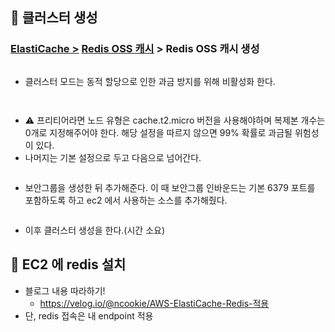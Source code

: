 <h2 id="🫧-클러스터-생성">🫧 클러스터 생성</h2>
<h3 id="elasticache--redis-oss-캐시--redis-oss-캐시-생성"><a href="https://ap-northeast-2.console.aws.amazon.com/elasticache/home?region=ap-northeast-2#/">ElastiCache &gt;</a> <a href="https://ap-northeast-2.console.aws.amazon.com/elasticache/home?region=ap-northeast-2#/redis">Redis OSS 캐시</a> &gt; <strong>Redis OSS 캐시 생성</strong></h3>
<p><img alt="" src="https://velog.velcdn.com/images/otyvs1109/post/aec6d656-c27e-4b1c-97fa-9c76fb49f06e/image.png" /></p>
<ul>
<li>클러스터 모드는 동적 할당으로 인한 과금 방지를 위해 비활성화 한다.</li>
</ul>
<p><img alt="" src="https://velog.velcdn.com/images/otyvs1109/post/be2b1d63-5d05-47bc-a282-1e2286aff6df/image.png" /></p>
<p><img alt="" src="https://velog.velcdn.com/images/otyvs1109/post/93fbd724-b0cb-4ffe-a4cc-954bd7595e24/image.png" /></p>
<ul>
<li>⚠️ 프리티어라면 노드 유형은 cache.t2.micro 버전을 사용해야하며 복제본 개수는 0개로 지정해주어야 한다. 해당 설정을 따르지 않으면 99% 확률로 과금될 위험성이 있다.</li>
<li>나머지는 기본 설정으로 두고 다음으로 넘어간다.</li>
</ul>
<p><img alt="" src="https://velog.velcdn.com/images/otyvs1109/post/8225dfcb-ce6f-4ea5-a762-95e5f4aef5e6/image.png" /></p>
<ul>
<li>보안그룹을 생성한 뒤 추가해준다. 이 때 보안그룹 인바운드는 기본 6379 포트를 포함하도록 하고 ec2 에서 사용하는 소스를 추가해줬다.</li>
</ul>
<p><img alt="" src="https://velog.velcdn.com/images/otyvs1109/post/35d46d9c-0f2c-40a1-ab92-f3a195167e5a/image.png" /></p>
<ul>
<li>이후 클러스터 생성을 한다.(시간 소요)</li>
</ul>
<h2 id="🫧-ec2-에-redis-설치">🫧 EC2 에 redis 설치</h2>
<ul>
<li>블로그 내용 따라하기!<ul>
<li><a href="https://velog.io/@ncookie/AWS-ElastiCache-Redis-%EC%A0%81%EC%9A%A9">https://velog.io/@ncookie/AWS-ElastiCache-Redis-적용</a></li>
</ul>
</li>
<li>단, redis 접속은 내 endpoint 적용</li>
</ul>